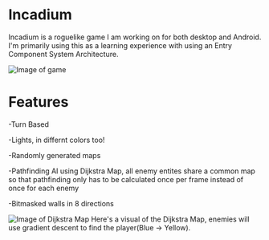 # Incadium
Incadium is a roguelike game I am working on for both desktop and Android. I'm primarily  using this as a learning experience  with using an Entry Component System Architecture.

![Image of game](https://i.imgur.com/lzc4k7l.png)

# Features
-Turn Based

-Lights, in differnt colors too!

-Randomly generated maps

-Pathfinding AI using Dijkstra Map, all enemy entites share a common map so that pathfinding only has to be calculated once per frame instead of once for each enemy

-Bitmasked walls in 8 directions

![Image of Dijkstra Map](https://i.imgur.com/z55UZOP.png)
Here's a visual of the Dijkstra Map, enemies will use gradient descent to find the player(Blue -> Yellow). 
